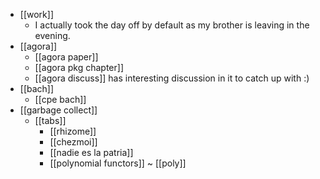 - [[work]]
  - I actually took the day off by default as my brother is leaving in the evening.
- [[agora]]
  - [[agora paper]]
  - [[agora pkg chapter]]
  - [[agora discuss]] has interesting discussion in it to catch up with :)
- [[bach]]
  - [[cpe bach]]
- [[garbage collect]]
  - [[tabs]]
    - [[rhizome]]
    - [[chezmoi]]
    - [[nadie es la patria]]
    - [[polynomial functors]] ~ [[poly]]
